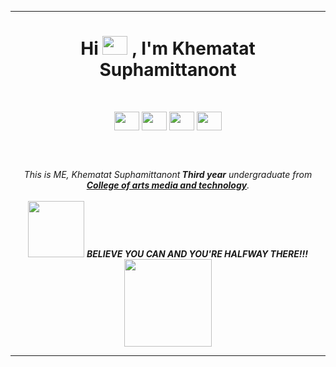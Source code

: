 
<hr>
<h1 align="center">Hi <img src="https://media.giphy.com/media/ZtzwBkfSzNc9sNDNH5/giphy.gif" height="30" width="40">  ,  I'm Khematat Suphamittanont</h1>
<br>
<p align="center">
<a href="https://www.linkedin.com/in/khematat-suphamittanont-a7b7ab207/" target="blank"><img align="center" src="https://cdn.jsdelivr.net/npm/simple-icons@3.0.1/icons/linkedin.svg"  height="30" width="40" /></a>
<a href="https://www.facebook.com/profile.php?id=100004354179578" target="blank"><img align="center" src="https://cdn.jsdelivr.net/npm/simple-icons@3.0.1/icons/facebook.svg"  height="30" width="40" /></a>
<a href="https://leetcode.com/TarKz066/" target="blank"><img align="center" src="https://cdn.jsdelivr.net/npm/simple-icons@3.0.1/icons/leetcode.svg"  height="30" width="40" /></a>
 <a href = "mailto: setarkz06@gmail.com"><img align="center" src="https://simpleicons.org/icons/gmail.svg" height="30" width="40" /></a>
</p>

<br>
<br>

<p align="center">
  <em>
    This is ME, Khematat Suphamittanont<b> Third year</b> undergraduate from <a href="http://www.go-camt.com/index.php/th/"> <b>College of arts media and technology</b></a>. <br>
   
  </em> 
  <br>
  <img src="https://media.giphy.com/media/6SMPIQVz4NHk6vLU29/giphy.gif" width="90" /> <b><i>BELIEVE YOU CAN AND YOU'RE HALFWAY THERE!!!</i></b> <img src="https://media.giphy.com/media/WyCg3mmQeK9kF9Fd2h/giphy.gif" width="140" />
</p>

<hr>

